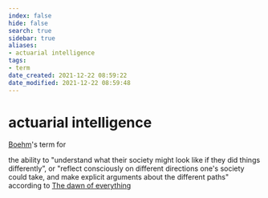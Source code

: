 ```yaml
---
index: false
hide: false
search: true
sidebar: true
aliases:
- actuarial intelligence
tags:
- term
date_created: 2021-12-22 08:59:22
date_modified: 2021-12-22 08:59:48
---
```


# actuarial intelligence

[Boehm](boehm_christopher.md)'s term for

the ability to "understand what their society might look like if they did things differently”, or "reflect consciously on different directions one's society could take, and make explicit arguments about the different paths"  according to [The dawn of everything](dawn_of_everything_graeber_wengrow.md)
